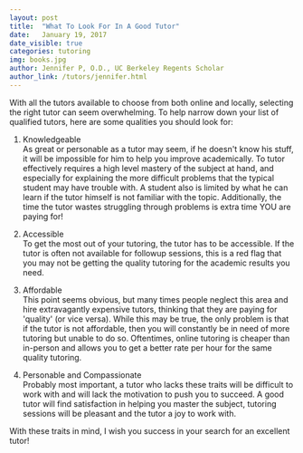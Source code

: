 ```yaml
---
layout: post
title:  "What To Look For In A Good Tutor"
date:   January 19, 2017
date_visible: true
categories: tutoring
img: books.jpg
author: Jennifer P, O.D., UC Berkeley Regents Scholar
author_link: /tutors/jennifer.html
---
```

With all the tutors available to choose from both online and locally, selecting the right tutor can seem overwhelming. To help narrow down your list of qualified tutors, here are some qualities you should look for:

<!--more-->

1. Knowledgeable <br>
As great or personable as a tutor may seem, if he doesn't know his stuff, it will be impossible for him to help you improve academically. To tutor effectively requires a high level mastery of the subject at hand, and especially for explaining the more difficult problems that the typical student may have trouble with. A student also is limited by what he can learn if the tutor himself is not familiar with the topic. Additionally, the time the tutor wastes struggling through problems is extra time YOU are paying for!

2. Accessible <br>
To get the most out of your tutoring, the tutor has to be accessible. If the tutor is often not available for followup sessions, this is a red flag that you may not be getting the quality tutoring for the academic results you need.

3. Affordable <br>
This point seems obvious, but many times people neglect this area and hire extravagantly expensive tutors, thinking that they are paying for 'quality' (or vice versa). While this may be true, the only problem is that if the tutor is not affordable, then you will constantly be in need of more tutoring but unable to do so. Oftentimes, online tutoring is cheaper than in-person and allows you to get a better rate per hour for the same quality tutoring.

4. Personable and Compassionate <br>
Probably most important, a tutor who lacks these traits will be difficult to work with and will lack the motivation to push you to succeed. A good tutor will find satisfaction in helping you master the subject, tutoring sessions will be pleasant and the tutor a joy to work with.

With these traits in mind, I wish you success in your search for an excellent tutor!
